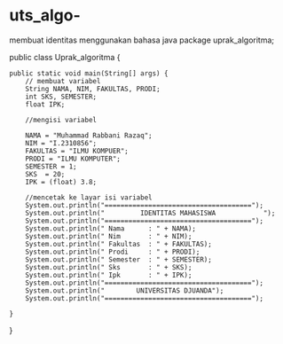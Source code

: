 # uts_algo-
membuat identitas menggunakan bahasa java
package uprak_algoritma;

public class Uprak_algoritma {

    public static void main(String[] args) {
        // membuat variabel
        String NAMA, NIM, FAKULTAS, PRODI;
        int SKS, SEMESTER;
        float IPK;
        
        //mengisi variabel
       
        NAMA = "Muhammad Rabbani Razaq";
        NIM = "I.2310856";
        FAKULTAS = "ILMU KOMPUER";       
        PRODI = "ILMU KOMPUTER";
        SEMESTER = 1;
        SKS  = 20;      
        IPK = (float) 3.8;
        
        //mencetak ke layar isi variabel
        System.out.println("=====================================");
        System.out.println("         IDENTITAS MAHASISWA            ");          
        System.out.println("=====================================");
        System.out.println(" Nama      : " + NAMA);
        System.out.println(" Nim       : " + NIM);
        System.out.println(" Fakultas  : " + FAKULTAS);
        System.out.println(" Prodi     : " + PRODI);
        System.out.println(" Semester  : " + SEMESTER);
        System.out.println(" Sks       : " + SKS);
        System.out.println(" Ipk       : " + IPK);
        System.out.println("=====================================");
        System.out.println("        UNIVERSITAS DJUANDA");
        System.out.println("=====================================");
                
    }
    
}
